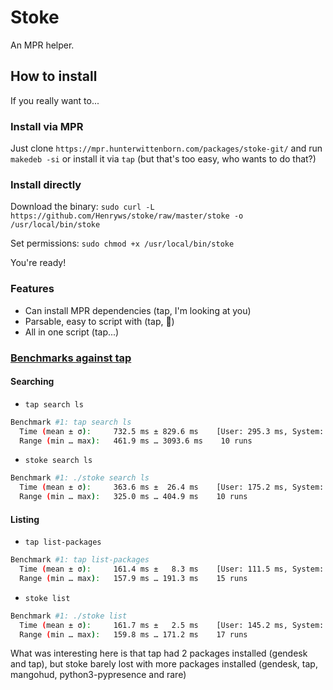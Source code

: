 # Stoke

An MPR helper.

## How to install

If you really want to...


### Install via MPR

Just clone `https://mpr.hunterwittenborn.com/packages/stoke-git/` and run `makedeb -si` 
or 
install it via `tap` (but that's too easy, who wants to do that?)

### Install directly

Download the binary:
`sudo curl -L https://github.com/Henryws/stoke/raw/master/stoke -o /usr/local/bin/stoke`

Set permissions:
`sudo chmod +x /usr/local/bin/stoke`

You're ready!


### Features
* Can install MPR dependencies (tap, I'm looking at you)
* Parsable, easy to script with (tap, 👀)
* All in one script (tap...)

### [Benchmarks against tap](https://tenor.com/view/baby-cute-smile-gif-12843681)
#### Searching
- `tap search ls`
```bash
Benchmark #1: tap search ls
  Time (mean ± σ):     732.5 ms ± 829.6 ms    [User: 295.3 ms, System: 41.4 ms]
  Range (min … max):   461.9 ms … 3093.6 ms    10 runs
```
- `stoke search ls`
```bash
Benchmark #1: ./stoke search ls
  Time (mean ± σ):     363.6 ms ±  26.4 ms    [User: 175.2 ms, System: 33.6 ms]
  Range (min … max):   325.0 ms … 404.9 ms    10 runs
```
#### Listing
- `tap list-packages`
```bash
Benchmark #1: tap list-packages
  Time (mean ± σ):     161.4 ms ±   8.3 ms    [User: 111.5 ms, System: 23.4 ms]
  Range (min … max):   157.9 ms … 191.3 ms    15 runs
```
- `stoke list`
```bash
Benchmark #1: ./stoke list
  Time (mean ± σ):     161.7 ms ±   2.5 ms    [User: 145.2 ms, System: 24.3 ms]
  Range (min … max):   159.8 ms … 171.2 ms    17 runs
```
What was interesting here is that tap had 2 packages installed (gendesk and tap), but stoke barely lost with more packages installed (gendesk, tap, mangohud, python3-pypresence and rare)
